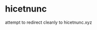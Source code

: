 
# hicetnunc

<!-- badges: start -->
<!-- badges: end -->

attempt to redirect cleanly to hicetnunc.xyz
